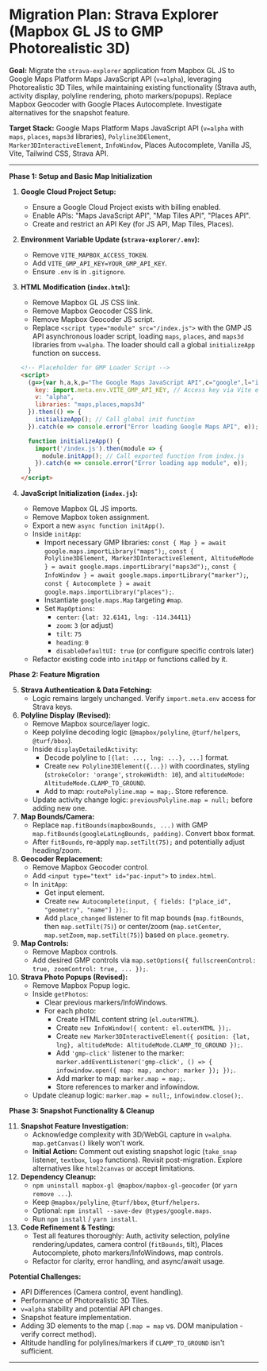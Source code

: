 # Migration Plan: Strava Explorer (Mapbox GL JS to GMP Photorealistic 3D)

**Goal:** Migrate the `strava-explorer` application from Mapbox GL JS to Google Maps Platform Maps JavaScript API (`v=alpha`), leveraging Photorealistic 3D Tiles, while maintaining existing functionality (Strava auth, activity display, polyline rendering, photo markers/popups). Replace Mapbox Geocoder with Google Places Autocomplete. Investigate alternatives for the snapshot feature.

**Target Stack:** Google Maps Platform Maps JavaScript API (`v=alpha` with `maps`, `places`, `maps3d` libraries), `Polyline3DElement`, `Marker3DInteractiveElement`, `InfoWindow`, Places Autocomplete, Vanilla JS, Vite, Tailwind CSS, Strava API.

---

**Phase 1: Setup and Basic Map Initialization**

1.  **Google Cloud Project Setup:**
    *   Ensure a Google Cloud Project exists with billing enabled.
    *   Enable APIs: "Maps JavaScript API", "Map Tiles API", "Places API".
    *   Create and restrict an API Key (for JS API, Map Tiles, Places).
2.  **Environment Variable Update (`strava-explorer/.env`):**
    *   Remove `VITE_MAPBOX_ACCESS_TOKEN`.
    *   Add `VITE_GMP_API_KEY=YOUR_GMP_API_KEY`.
    *   Ensure `.env` is in `.gitignore`.
3.  **HTML Modification (`index.html`):**
    *   Remove Mapbox GL JS CSS link.
    *   Remove Mapbox Geocoder CSS link.
    *   Remove Mapbox Geocoder JS script.
    *   Replace `<script type="module" src="/index.js">` with the GMP JS API asynchronous loader script, loading `maps`, `places`, and `maps3d` libraries from `v=alpha`. The loader should call a global `initializeApp` function on success.

    ```html
    <!-- Placeholder for GMP Loader Script -->
    <script>
      (g=>{var h,a,k,p="The Google Maps JavaScript API",c="google",l="importLibrary",q="__ib__",m=document,b=window;b=b[c]||(b[c]={});var d=b.maps||(b.maps={}),r=new Set,e=new URLSearchParams,u=()=>h||(h=new Promise(async(f,n)=>{await (a=m.createElement("script"));e.set("libraries",[...r]+"");for(k in g)e.set(k.replace(/[A-Z]/g,t=>"_"+t[0].toLowerCase()),g[k]);e.set("callback",c+".maps."+q);a.src=`https://maps.${c}apis.com/maps/api/js?`+e;d[q]=f;a.onerror=()=>h=n(Error(p+" could not load."));a.nonce=m.querySelector("script[nonce]")?.nonce||"";m.head.append(a)}));d[l]?console.warn(p+" only loads once. Ignoring:",g):d[l]=(f,...n)=>r.add(f)&&u().then(()=>d[l])})({
        key: import.meta.env.VITE_GMP_API_KEY, // Access key via Vite env var
        v: "alpha",
        libraries: "maps,places,maps3d"
      }).then(() => {
        initializeApp(); // Call global init function
      }).catch(e => console.error("Error loading Google Maps API", e));

      function initializeApp() {
        import('/index.js').then(module => {
          module.initApp(); // Call exported function from index.js
        }).catch(e => console.error("Error loading app module", e));
      }
    </script>
    ```
4.  **JavaScript Initialization (`index.js`):**
    *   Remove Mapbox GL JS imports.
    *   Remove Mapbox token assignment.
    *   Export a new `async function initApp()`.
    *   Inside `initApp`:
        *   Import necessary GMP libraries: `const { Map } = await google.maps.importLibrary("maps");`, `const { Polyline3DElement, Marker3DInteractiveElement, AltitudeMode } = await google.maps.importLibrary("maps3d");`, `const { InfoWindow } = await google.maps.importLibrary("marker");`, `const { Autocomplete } = await google.maps.importLibrary("places");`.
        *   Instantiate `google.maps.Map` targeting `#map`.
        *   Set `MapOptions`:
            *   `center`: `{lat: 32.6141, lng: -114.34411}`
            *   `zoom`: `3` (or adjust)
            *   `tilt`: `75`
            *   `heading`: `0`
            *   `disableDefaultUI: true` (or configure specific controls later)
    *   Refactor existing code into `initApp` or functions called by it.

**Phase 2: Feature Migration**

5.  **Strava Authentication & Data Fetching:**
    *   Logic remains largely unchanged. Verify `import.meta.env` access for Strava keys.
6.  **Polyline Display (Revised):**
    *   Remove Mapbox source/layer logic.
    *   Keep polyline decoding logic (`@mapbox/polyline`, `@turf/helpers`, `@turf/bbox`).
    *   Inside `displayDetailedActivity`:
        *   Decode polyline to `[{lat: ..., lng: ...}, ...]` format.
        *   Create `new Polyline3DElement({...})` with coordinates, styling (`strokeColor: 'orange'`, `strokeWidth: 10`), and `altitudeMode: AltitudeMode.CLAMP_TO_GROUND`.
        *   Add to map: `routePolyline.map = map;`. Store reference.
    *   Update activity change logic: `previousPolyline.map = null;` before adding new one.
7.  **Map Bounds/Camera:**
    *   Replace `map.fitBounds(mapboxBounds, ...)` with GMP `map.fitBounds(googleLatLngBounds, padding)`. Convert bbox format.
    *   After `fitBounds`, re-apply `map.setTilt(75);` and potentially adjust heading/zoom.
8.  **Geocoder Replacement:**
    *   Remove Mapbox Geocoder control.
    *   Add `<input type="text" id="pac-input">` to `index.html`.
    *   In `initApp`:
        *   Get input element.
        *   Create `new Autocomplete(input, { fields: ["place_id", "geometry", "name"] });`.
        *   Add `place_changed` listener to fit map bounds (`map.fitBounds`, then `map.setTilt(75)`) or center/zoom (`map.setCenter`, `map.setZoom`, `map.setTilt(75)`) based on `place.geometry`.
9.  **Map Controls:**
    *   Remove Mapbox controls.
    *   Add desired GMP controls via `map.setOptions({ fullscreenControl: true, zoomControl: true, ... });`.
10. **Strava Photo Popups (Revised):**
    *   Remove Mapbox Popup logic.
    *   Inside `getPhotos`:
        *   Clear previous markers/InfoWindows.
        *   For each photo:
            *   Create HTML content string (`el.outerHTML`).
            *   Create `new InfoWindow({ content: el.outerHTML });`.
            *   Create `new Marker3DInteractiveElement({ position: {lat, lng}, altitudeMode: AltitudeMode.CLAMP_TO_GROUND });`.
            *   Add `'gmp-click'` listener to the marker: `marker.addEventListener('gmp-click', () => { infowindow.open({ map: map, anchor: marker }); });`.
            *   Add marker to map: `marker.map = map;`.
            *   Store references to marker and infowindow.
    *   Update cleanup logic: `marker.map = null;`, `infowindow.close();`.

**Phase 3: Snapshot Functionality & Cleanup**

11. **Snapshot Feature Investigation:**
    *   Acknowledge complexity with 3D/WebGL capture in `v=alpha`. `map.getCanvas()` likely won't work.
    *   **Initial Action:** Comment out existing snapshot logic (`take_snap` listener, `textbox`, `logo` functions). Revisit post-migration. Explore alternatives like `html2canvas` or accept limitations.
12. **Dependency Cleanup:**
    *   `npm uninstall mapbox-gl @mapbox/mapbox-gl-geocoder` (or `yarn remove ...`).
    *   Keep `@mapbox/polyline`, `@turf/bbox`, `@turf/helpers`.
    *   Optional: `npm install --save-dev @types/google.maps`.
    *   Run `npm install` / `yarn install`.
13. **Code Refinement & Testing:**
    *   Test all features thoroughly: Auth, activity selection, polyline rendering/updates, camera control (`fitBounds`, tilt), Places Autocomplete, photo markers/InfoWindows, map controls.
    *   Refactor for clarity, error handling, and async/await usage.

**Potential Challenges:**

*   API Differences (Camera control, event handling).
*   Performance of Photorealistic 3D Tiles.
*   `v=alpha` stability and potential API changes.
*   Snapshot feature implementation.
*   Adding 3D elements to the map (`.map = map` vs. DOM manipulation - verify correct method).
*   Altitude handling for polylines/markers if `CLAMP_TO_GROUND` isn't sufficient.

---